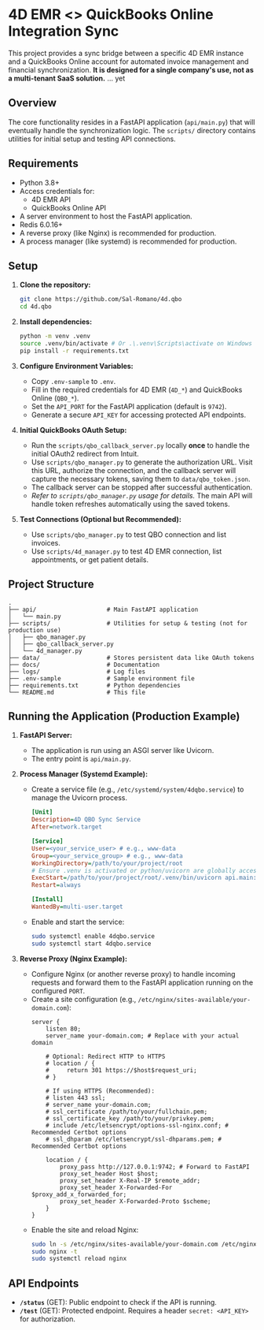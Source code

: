 # 4D EMR <> QuickBooks Online Integration Sync

This project provides a sync bridge between a specific 4D EMR instance and a QuickBooks Online account for automated invoice management and financial synchronization. **It is designed for a single company's use, not as a multi-tenant SaaS solution.** ... yet

## Overview

The core functionality resides in a FastAPI application (`api/main.py`) that will eventually handle the synchronization logic. The `scripts/` directory contains utilities for initial setup and testing API connections.

## Requirements

- Python 3.8+
- Access credentials for:
    - 4D EMR API
    - QuickBooks Online API
- A server environment to host the FastAPI application.
- Redis 6.0.16+ 
- A reverse proxy (like Nginx) is recommended for production.
- A process manager (like systemd) is recommended for production.

## Setup

1.  **Clone the repository:**
    ```bash
    git clone https://github.com/Sal-Romano/4d.qbo
    cd 4d.qbo
    ```

2.  **Install dependencies:**
    ```bash
    python -m venv .venv
    source .venv/bin/activate # Or .\.venv\Scripts\activate on Windows
    pip install -r requirements.txt
    ```

3.  **Configure Environment Variables:**
    - Copy `.env-sample` to `.env`.
    - Fill in the required credentials for 4D EMR (`4D_*`) and QuickBooks Online (`QBO_*`).
    - Set the `API_PORT` for the FastAPI application (default is `9742`).
    - Generate a secure `API_KEY` for accessing protected API endpoints.

4.  **Initial QuickBooks OAuth Setup:**
    - Run the `scripts/qbo_callback_server.py` locally **once** to handle the initial OAuth2 redirect from Intuit.
    - Use `scripts/qbo_manager.py` to generate the authorization URL. Visit this URL, authorize the connection, and the callback server will capture the necessary tokens, saving them to `data/qbo_token.json`.
    - The callback server can be stopped after successful authentication.
    - *Refer to `scripts/qbo_manager.py` usage for details.* The main API will handle token refreshes automatically using the saved tokens.

5.  **Test Connections (Optional but Recommended):**
    - Use `scripts/qbo_manager.py` to test QBO connection and list invoices.
    - Use `scripts/4d_manager.py` to test 4D EMR connection, list appointments, or get patient details.

## Project Structure

```
.
├── api/                    # Main FastAPI application
│   └── main.py
├── scripts/                # Utilities for setup & testing (not for production use)
│   ├── qbo_manager.py
│   ├── qbo_callback_server.py
│   └── 4d_manager.py
├── data/                   # Stores persistent data like OAuth tokens
├── docs/                   # Documentation
├── logs/                   # Log files 
├── .env-sample             # Sample environment file
├── requirements.txt        # Python dependencies
└── README.md               # This file
```

## Running the Application (Production Example)

1.  **FastAPI Server:**
    - The application is run using an ASGI server like Uvicorn.
    - The entry point is `api/main.py`.

2.  **Process Manager (Systemd Example):**
    - Create a service file (e.g., `/etc/systemd/system/4dqbo.service`) to manage the Uvicorn process.
      ```ini
      [Unit]
      Description=4D QBO Sync Service
      After=network.target

      [Service]
      User=<your_service_user> # e.g., www-data
      Group=<your_service_group> # e.g., www-data
      WorkingDirectory=/path/to/your/project/root
      # Ensure .venv is activated or python/uvicorn are globally accessible
      ExecStart=/path/to/your/project/root/.venv/bin/uvicorn api.main:app --host 0.0.0.0 --port 9742
      Restart=always

      [Install]
      WantedBy=multi-user.target
      ```
    - Enable and start the service:
      ```bash
      sudo systemctl enable 4dqbo.service
      sudo systemctl start 4dqbo.service
      ```

3.  **Reverse Proxy (Nginx Example):**
    - Configure Nginx (or another reverse proxy) to handle incoming requests and forward them to the FastAPI application running on the configured `PORT`.
    - Create a site configuration (e.g., `/etc/nginx/sites-available/your-domain.com`):
      ```nginx
      server {
          listen 80;
          server_name your-domain.com; # Replace with your actual domain

          # Optional: Redirect HTTP to HTTPS
          # location / {
          #     return 301 https://$host$request_uri;
          # }

          # If using HTTPS (Recommended):
          # listen 443 ssl;
          # server_name your-domain.com;
          # ssl_certificate /path/to/your/fullchain.pem;
          # ssl_certificate_key /path/to/your/privkey.pem;
          # include /etc/letsencrypt/options-ssl-nginx.conf; # Recommended Certbot options
          # ssl_dhparam /etc/letsencrypt/ssl-dhparams.pem; # Recommended Certbot options

          location / {
              proxy_pass http://127.0.0.1:9742; # Forward to FastAPI
              proxy_set_header Host $host;
              proxy_set_header X-Real-IP $remote_addr;
              proxy_set_header X-Forwarded-For $proxy_add_x_forwarded_for;
              proxy_set_header X-Forwarded-Proto $scheme;
          }
      }
      ```
    - Enable the site and reload Nginx:
      ```bash
      sudo ln -s /etc/nginx/sites-available/your-domain.com /etc/nginx/sites-enabled/
      sudo nginx -t
      sudo systemctl reload nginx
      ```

## API Endpoints

- **`/status`** (GET): Public endpoint to check if the API is running.
- **`/test`** (GET): Protected endpoint. Requires a header `secret: <API_KEY>` for authorization.


